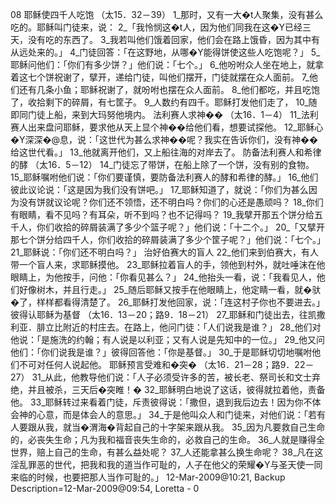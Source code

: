 08 
耶稣使四千人吃饱 
（太15．32－39） 
1_那时，又有一大�t人聚集，没有甚么吃的。耶稣叫门徒来，说： 2_「我怜悯这�t人，因为他们同我在这�Y已经三天，没有吃的东西了。 3_我若叫他们饿着回家，他们会在路上饿昏，因为其中有从远处来的。」 4_门徒回答：「在这野地，从哪�Y能得饼使这些人吃饱呢？」 5_耶稣问他们：「你们有多少饼？」他们说：「七个。」 6_他吩咐众人坐在地上，就拿着这七个饼祝谢了，擘开，递给门徒，叫他们摆开，门徒就摆在众人面前。 7_他们还有几条小鱼；耶稣祝谢了，就吩咐也摆在众人面前。 8_他们都吃，并且吃饱了，收拾剩下的碎屑，有七筐子。 9_人数约有四千。耶稣打发他们走了， 10_随即同门徒上船，来到大玛努他境内。 
法利赛人求神�� 
（太16．1－4） 
11_法利赛人出来盘问耶稣，要求他从天上显个神��给他们看，想要试探他。 12_耶稣心�Y深深�@息，说：「这世代为甚么求神��呢？我实在告诉你们，没有神��给这世代看。」 13_他就离开他们，又上船往海的对岸去了。 
防备法利赛人和希律的酵 
（太16．5－12） 
14_门徒忘了带饼，在船上除了一个饼，没有别的食物。 15_耶稣嘱咐他们说：「你们要谨慎，要防备法利赛人的酵和希律的酵。」 16_他们彼此议论说：「这是因为我们没有饼吧。」 17_耶稣知道了，就说：「你们为甚么因为没有饼就议论呢？你们还不领悟，还不明白吗？你们的心还是愚顽吗？ 18_你们有眼睛，看不见吗？有耳朵，听不到吗？也不记得吗？ 19_我擘开那五个饼分给五千人，你们收拾的碎屑装满了多少个篮子呢？」他们说：「十二个。」 20_「又擘开那七个饼分给四千人，你们收拾的碎屑装满了多少个筐子呢？」他们说：「七个。」 21_耶稣说：「你们还不明白吗？」 
治好伯赛大的盲人 
22_他们来到伯赛大，有人带一个盲人来，求耶稣摸他。 23_耶稣拉着盲人的手，领他到村外，就吐唾沫在他眼睛上，为他按手，问他：「你看见甚么？」 24_他抬头一看，说：「我看见人，他们好像树木，并且行走。」 25_随后耶稣又按手在他眼睛上，他定睛一看，就�驮�了，样样都看得清楚了。 26_耶稣打发他回家，说：「连这村子你也不要进去。」 
彼得认耶稣为基督 
（太16．13－20；路9．18－21） 
27_耶稣和门徒出去，往凯撒利亚．腓立比附近的村庄去。在路上，他问门徒：「人们说我是谁？」 28_他们对他说：「是施洗的约翰；有人说是以利亚；又有人说是先知中的一位。」 29_他又问他们：「你们说我是谁？」彼得回答他：「你是基督。」 30_于是耶稣切切地嘱咐他们不可对任何人说起他。 
耶稣预言受难和�突� 
（太16．21－28；路9．22－27） 
31_从此，他教导他们说：「人子必须受许多的苦，被长老、祭司长和文士弃绝，并且被杀，三天后�突睢！� 32_耶稣明白地说了这话，彼得就拉着他，责备他。 33_耶稣转过来看着门徒，斥责彼得说：「撒但，退到我后边去！因为你不体会神的心意，而是体会人的意思。」 34_于是他叫众人和门徒来，对他们说：「若有人要跟从我，就当�渭海�背起自己的十字架来跟从我。 35_因为凡要救自己生命的，必丧失生命；凡为我和福音丧失生命的，必救自己的生命。 36_人就是赚得全世界，赔上自己的生命，有甚么益处呢？ 37_人还能拿甚么换生命呢？ 38_凡在这淫乱罪恶的世代，把我和我的道当作可耻的，人子在他父的荣耀�Y与圣天使一同来临的时候，也要把那人当作可耻的。」 
12-Mar-2009@10:21, Backup Description=12-Mar-2009@09:54, Loretta - 
0